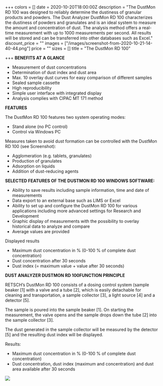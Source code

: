 +++
colors = []
date = 2020-10-20T18:00:00Z
description = "The DustMon RD 100 was designed to reliably determine the dustiness of granular products and powders.  The Dust Analyzer DustMon RD 100 characterizes the dustiness of powders and granulates and is an ideal system to measure the amount and concentration of dust. The analysis method offers a real-time measurement with up to 1000 measurements per second. All results will be stored and can be transferred into other databases such as Excel."
discount_price = ""
images = ["/images/screenshot-from-2020-10-21-14-40-44.png"]
price = ""
sizes = []
title = "The DustMon RD 100"

+++
**BENEFITS AT A GLANCE**

* Measurement of dust concentrations
* Determination of dust index and dust area
* Max. 10 overlay dust curves for easy comparison of different samples
* Sealed sample cassette
* High reproducibility
* Simple user interface with integrated display
* Analysis complies with CIPAC MT 171 method

**FEATURES**

The DustMon RD 100 features two system operating modes:

* Stand alone (no PC control)
* Control via Windows PC

Measures taken to avoid dust formation can be controlled with the DustMon RD 100 (see Screenshot):

* Agglomeration (e.g. tablets, granulates)
* Production of granulates
* Adsorption on liquids
* Addition of dust-reducing agents

**SELECTED FEATURES OF THE DUSTMON RD 100 WINDOWS SOFTWARE:**

* Ability to save results including sample information, time and date of measurements
* Data export to an external base such as LIMS or Excel
* Ability to set up and configure the DustMon RD 100 for various applications including more advanced settings for Research and Development
* Graphic display of measurements with the possibility to overlay historical data to analyze and compare
* Average values are provided

Displayed results

* Maximum dust concentration in % (0-100 % of complete dust concentration)
* Dust concentration after 30 seconds
* Dust index (= maximum value + value after 30 seconds)

**DUST ANALYZER DUSTMON RD 100FUNCTION PRINCIPLE**

RETSCH’s DustMon RD 100 consists of a dosing control system (sample beaker \[1\] with a valve and a tube \[2\], which is easily detachable for cleaning and transportation, a sample collector \[3\], a light source \[4\] and a detector \[5\].  
  
The sample is poured into the sample beaker \[1\]. On starting the measurement, the valve opens and the sample drops down the tube \[2\] into the sample collector \[3\].  
  
The dust generated in the sample collector will be measured by the detector \[5\] and the resulting dust index will be displayed.  
  
Results:

* Maximum dust concentration in % (0-100 % of complete dust concentration)
* Dust concentration, dust index (maximum and concentration) and dust area available after 30 seconds

![](https://www.retsch.com/images/313c2f63b7a9f91f80e1d610f106098f/269x/max/alpha.webp)